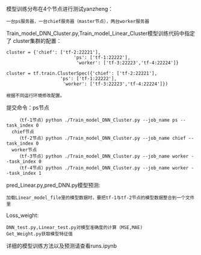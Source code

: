 模型训练分布在4个节点进行测试yanzheng：

    一台ps服务器，一台chief服务器（master节点），两台worker服务器
Train_model_DNN_Cluster.py,Train_model_Linear_Cluster模型训练代码中指定了
cluster集群的配置：

    cluster = {'chief': ['tf-2:22221'],
                             'ps': ['tf-1:22222'],
                              'worker': ['tf-3:22223','tf-4:22224']}
                              
    cluster = tf.train.ClusterSpec({'chief': ['tf-2:22221'],
                        'ps': ['tf-1:22222'],
                         'worker': ['tf-3:22223','tf-4:22224']}) 
                         
    根据不同运行环境修改配置。 
                            
提交命令：ps节点

        （tf-1节点）python ./Train_model_DNN_Cluster.py --job_name ps --task_index 0
      chief节点
        （tf-2节点）python ./Train_model_DNN_Cluster.py --job_name chief --task_index 0
      worker节点
        （tf-3节点）python ./Train_model_DNN_Cluster.py --job_name worker --task_index 0
        （tf-4节点）python ./Train_model_DNN_Cluster.py --job_name worker --task_index 1
pred_Linear.py,pred_DNN.py模型预测:

    加载Linear_model_file里的模型数据时，要把tf-1与tf-2节点的模型数据整合到一个文件里
Loss_weight:

    DNN_test.py,Linear_test.py对模型准确度的计算（MSE,MAE)
    Get_Weight.py获取模型特征值 
详细的模型训练方法以及预测请查看runs.ipynb        
